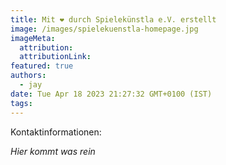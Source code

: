 ```yaml
---
title: Mit ❤️ durch Spielekünstla e.V. erstellt
image: /images/spielekuenstla-homepage.jpg
imageMeta:
  attribution:
  attributionLink:
featured: true
authors:
  - jay
date: Tue Apr 18 2023 21:27:32 GMT+0100 (IST)
tags:
---
```


Kontaktinformationen:

_Hier kommt was rein_
